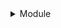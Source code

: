 <details><summary>Module</summary><p>
- 08-14 - AgentJay - lib fix
- 08-14 - AgentJay - Merge branch 'master' of https://github.com/AgentJay/biopama_form_hooks
- 08-14 - AgentJay - added policy form hook
- 08-14 - AgentJay - adding policy form hooks
- 08-14 - AgentJay - adding policy form hooks
- 08-08 - AgentJay - mjor version update!</p></details>

